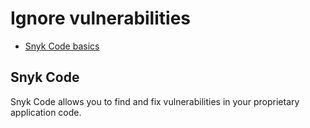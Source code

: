 # Ignore vulnerabilities

* [ Snyk Code basics](https://github.com/snyk/user-docs/tree/58f91d848e16ddf2ffcca3711d6b8852412be402/hc/en-us/sections/360004918378-Snyk-Code-basics/README.md)

## Snyk Code

Snyk Code allows you to find and fix vulnerabilities in your proprietary application code.

